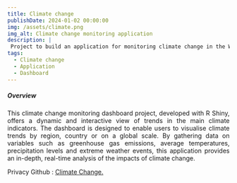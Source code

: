 ```yaml
---
title: Climate change
publishDate: 2024-01-02 00:00:00
img: /assets/climate.png
img_alt: Climate change monitoring application
description: |
 Project to build an application for monitoring climate change in the WAEMU zone. 
tags:
  - Climate change
  - Application
  - Dashboard
---
```


##### Overview

<p style="text-align: justify;">
This climate change monitoring dashboard project, developed with R Shiny, offers a dynamic and interactive view of trends in the main climate indicators. The dashboard is designed to enable users to visualise climate trends by region, country or on a global scale. By gathering data on variables such as greenhouse gas emissions, average temperatures, precipitation levels and extreme weather events, this application provides an in-depth, real-time analysis of the impacts of climate change.
</p>


Privacy Github :  <a href="https://github.com/julienParfait/climate_change.git">Climate Change.</a>
